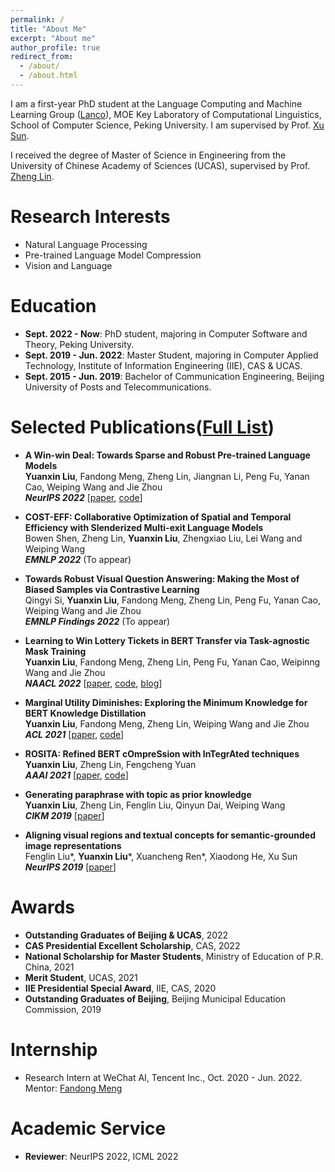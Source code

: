 ```yaml
---
permalink: /
title: "About Me"
excerpt: "About me"
author_profile: true
redirect_from: 
  - /about/
  - /about.html
---
```

I am a first-year PhD student at the Language Computing and Machine Learning Group ([Lanco](https://lancopku.github.io/)), MOE Key Laboratory of Computational Linguistics, School of Computer Science, Peking University. I am supervised by Prof. [Xu Sun](https://xusun.org/). 

I received the degree of Master of Science in Engineering from the University of Chinese Academy of Sciences (UCAS), supervised by Prof. [Zheng Lin](https://teacher.ucas.ac.cn/~0023257).

Research Interests
======
* Natural Language Processing
* Pre-trained Language Model Compression
* Vision and Language

Education
======
* **Sept. 2022 - Now**: PhD student, majoring in Computer Software and Theory, Peking University.
* **Sept. 2019 - Jun. 2022**: Master Student, majoring in Computer Applied Technology, Institute of Information Engineering (IIE), CAS & UCAS.
* **Sept. 2015 - Jun. 2019**: Bachelor of Communication Engineering, Beijing University of Posts and Telecommunications.

Selected Publications([Full List](https://scholar.google.com/citations?user=pLOm4rYAAAAJ&hl=en))
======
* **A Win-win Deal: Towards Sparse and Robust Pre-trained Language Models**   
**Yuanxin Liu**, Fandong Meng, Zheng Lin, Jiangnan Li, Peng Fu, Yanan Cao, Weiping Wang and Jie Zhou   
***NeurIPS 2022*** [[paper](https://arxiv.org/abs/2210.05211), [code](https://github.com/llyx97/sparse-and-robust-PLM)]

* **COST-EFF: Collaborative Optimization of Spatial and Temporal Efficiency with Slenderized Multi-exit Language Models**   
Bowen Shen, Zheng Lin, **Yuanxin Liu**, Zhengxiao Liu, Lei Wang and Weiping Wang   
***EMNLP 2022*** (To appear)

* **Towards Robust Visual Question Answering: Making the Most of Biased Samples via Contrastive Learning**   
Qingyi Si, **Yuanxin Liu**, Fandong Meng, Zheng Lin, Peng Fu, Yanan Cao, Weiping Wang and Jie Zhou   
***EMNLP Findings 2022*** (To appear)   

* **Learning to Win Lottery Tickets in BERT Transfer via Task-agnostic Mask Training**   
**Yuanxin Liu**, Fandong Meng, Zheng Lin, Peng Fu, Yanan Cao, Weipinng Wang and Jie Zhou   
***NAACL 2022*** [[paper](https://aclanthology.org/2022.naacl-main.428/), [code](https://github.com/llyx97/TAMT), [blog](https://mp.weixin.qq.com/s/Wd_IWHqJnaonilyVI3pPGA)]

* **Marginal Utility Diminishes: Exploring the Minimum Knowledge for BERT Knowledge Distillation**   
**Yuanxin Liu**, Fandong Meng, Zheng Lin, Weiping Wang and Jie Zhou   
***ACL 2021*** [[paper](https://aclanthology.org/2021.acl-long.228/), [code](https://github.com/llyx97/Marginal-Utility-Diminishes)]

* **ROSITA: Refined BERT cOmpreSsion with InTegrAted techniques**   
**Yuanxin Liu**, Zheng Lin, Fengcheng Yuan   
***AAAI 2021*** [[paper](https://arxiv.org/abs/2103.11367), [code](https://github.com/llyx97/Rosita)]

* **Generating paraphrase with topic as prior knowledge**   
**Yuanxin Liu**, Zheng Lin, Fenglin Liu, Qinyun Dai, Weiping Wang   
***CIKM 2019*** [[paper](https://dl.acm.org/doi/10.1145/3357384.3358102)]

* **Aligning visual regions and textual concepts for semantic-grounded image representations**   
Fenglin Liu\*, **Yuanxin Liu**\*, Xuancheng Ren\*, Xiaodong He, Xu Sun   
***NeurIPS 2019*** [[paper](https://papers.nips.cc/paper/2019/hash/9fe77ac7060e716f2d42631d156825c0-Abstract.html)]

Awards
======
* **Outstanding Graduates of Beijing & UCAS**, 2022
* **CAS Presidential Excellent Scholarship**, CAS, 2022
* **National Scholarship for Master Students**, Ministry of Education of P.R. China, 2021
* **Merit Student**, UCAS, 2021
* **IIE Presidential Special Award**, IIE, CAS, 2020
* **Outstanding Graduates of Beijing**, Beijing Municipal Education Commission, 2019

Internship
======
* Research Intern at WeChat AI, Tencent Inc., Oct. 2020 - Jun. 2022. Mentor: [Fandong Meng](https://fandongmeng.github.io/)

Academic Service
======
* **Reviewer**: NeurIPS 2022, ICML 2022
